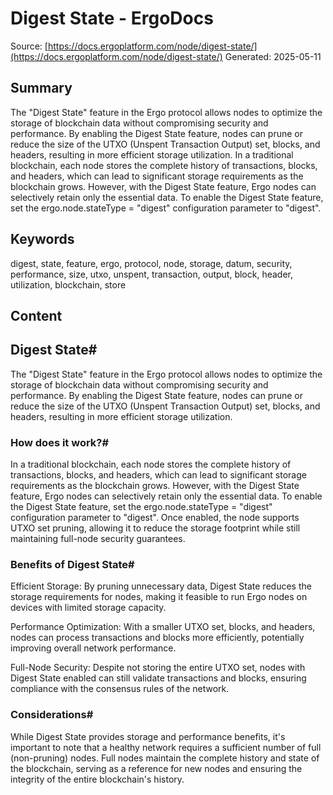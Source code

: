 # Digest State - ErgoDocs
Source: [https://docs.ergoplatform.com/node/digest-state/](https://docs.ergoplatform.com/node/digest-state/)
Generated: 2025-05-11

## Summary
The "Digest State" feature in the Ergo protocol allows nodes to optimize the storage of blockchain data without compromising security and performance. By enabling the Digest State feature, nodes can prune or reduce the size of the UTXO (Unspent Transaction Output) set, blocks, and headers, resulting in more efficient storage utilization. In a traditional blockchain, each node stores the complete history of transactions, blocks, and headers, which can lead to significant storage requirements as the blockchain grows. However, with the Digest State feature, Ergo nodes can selectively retain only the essential data. To enable the Digest State feature, set the ergo.node.stateType = "digest" configuration parameter to "digest".

## Keywords
digest, state, feature, ergo, protocol, node, storage, datum, security, performance, size, utxo, unspent, transaction, output, block, header, utilization, blockchain, store

## Content
## Digest State#
The "Digest State" feature in the Ergo protocol allows nodes to optimize the storage of blockchain data without compromising security and performance. By enabling the Digest State feature, nodes can prune or reduce the size of the UTXO (Unspent Transaction Output) set, blocks, and headers, resulting in more efficient storage utilization.

### How does it work?#
In a traditional blockchain, each node stores the complete history of transactions, blocks, and headers, which can lead to significant storage requirements as the blockchain grows. However, with the Digest State feature, Ergo nodes can selectively retain only the essential data.
To enable the Digest State feature, set the ergo.node.stateType = "digest" configuration parameter to "digest". Once enabled, the node supports UTXO set pruning, allowing it to reduce the storage footprint while still maintaining full-node security guarantees.

### Benefits of Digest State#
Efficient Storage: By pruning unnecessary data, Digest State reduces the storage requirements for nodes, making it feasible to run Ergo nodes on devices with limited storage capacity.


Performance Optimization: With a smaller UTXO set, blocks, and headers, nodes can process transactions and blocks more efficiently, potentially improving overall network performance.


Full-Node Security: Despite not storing the entire UTXO set, nodes with Digest State enabled can still validate transactions and blocks, ensuring compliance with the consensus rules of the network.

### Considerations#
While Digest State provides storage and performance benefits, it's important to note that a healthy network requires a sufficient number of full (non-pruning) nodes. Full nodes maintain the complete history and state of the blockchain, serving as a reference for new nodes and ensuring the integrity of the entire blockchain's history.
